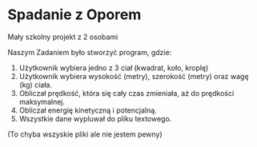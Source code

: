 # Spadanie z Oporem
Mały szkolny projekt z 2 osobami

Naszym Zadaniem było stworzyć program, gdzie:
1. Użytkownik wybiera jedno z 3 ciał (kwadrat, koło, kroplę)
2. Użytkownik wybiera wysokość (metry), szerokość (metry) oraz wagę (kg) ciała.
3. Obliczał prędkość, która się cały czas zmieniała, aż do prędkości maksymalnej.
4. Obliczał energię kinetyczną i potencjalną.
5. Wszystkie dane wypluwał do pliku textowego.

(To chyba wszyskie pliki ale nie jestem pewny)
